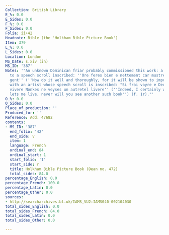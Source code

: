 ```yaml
---
Collection: British Library
E_%: 0.0
E_Sides: 0.0
F_%: 0.0
F_Sides: 0.0
Folia: ii+42
Headnote: Bible (the 'Holkham Bible Picture Book')
Item: 379
L_%: 0.0
L_Sides: 0.0
Location: London
MS_Date: s.xiv (in)
MS_ID: '387'
Notes: '"An unknown Dominican friar probably commissioned this work: a friar next
  to a speech scroll inscribed: ''Ore feres bien e nettement car mustre serra a riche
  gent'' (''Now do it well and thoroughly, for it will be shown to important people''),
  with an artist whose speech scroll is inscribed: "Si frai voyre e Deux me doynt
  vivere Nonkes ne veyses un autretel livere'' (''Indeed, I certainly will, if God
  lets me live, never will you see another such book'') (f. 1r)."'
O_%: 0.0
O_Sides: 0.0
Place_of_production: ''
Produced_for: ''
Reference: Add. 47682
contents:
- MS_ID: '387'
  end_folio: '42'
  end_side: v
  item: 1
  language: French
  ordinal_end: 84
  ordinal_start: 1
  start_folio: '1'
  start_side: r
  title: Holkham Bible Picture Book (Dean no. 472)
  total_sides: 84.0
percentage_English: 0.0
percentage_French: 100.0
percentage_Latin: 0.0
percentage_Other: 0.0
sources:
- http://searcharchives.bl.uk/IAMS_VU2:IAMS040-002104030
total_sides_English: 0.0
total_sides_French: 84.0
total_sides_Latin: 0.0
total_sides_Other: 0.0

---
```

